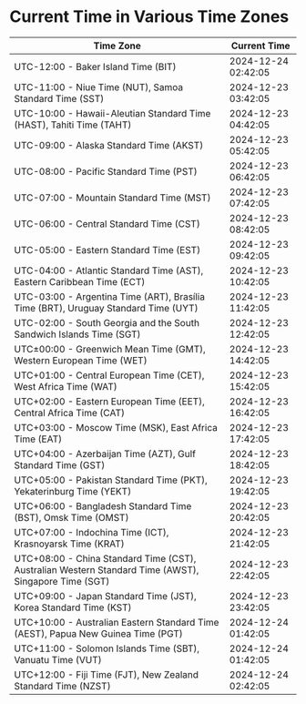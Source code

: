 # Current Time in Various Time Zones

| Time Zone | Current Time |
|-----------|--------------|
| UTC-12:00 - Baker Island Time (BIT) | 2024-12-24 02:42:05 |
| UTC-11:00 - Niue Time (NUT), Samoa Standard Time (SST) | 2024-12-23 03:42:05 |
| UTC-10:00 - Hawaii-Aleutian Standard Time (HAST), Tahiti Time (TAHT) | 2024-12-23 04:42:05 |
| UTC-09:00 - Alaska Standard Time (AKST) | 2024-12-23 05:42:05 |
| UTC-08:00 - Pacific Standard Time (PST) | 2024-12-23 06:42:05 |
| UTC-07:00 - Mountain Standard Time (MST) | 2024-12-23 07:42:05 |
| UTC-06:00 - Central Standard Time (CST) | 2024-12-23 08:42:05 |
| UTC-05:00 - Eastern Standard Time (EST) | 2024-12-23 09:42:05 |
| UTC-04:00 - Atlantic Standard Time (AST), Eastern Caribbean Time (ECT) | 2024-12-23 10:42:05 |
| UTC-03:00 - Argentina Time (ART), Brasília Time (BRT), Uruguay Standard Time (UYT) | 2024-12-23 11:42:05 |
| UTC-02:00 - South Georgia and the South Sandwich Islands Time (SGT) | 2024-12-23 12:42:05 |
| UTC±00:00 - Greenwich Mean Time (GMT), Western European Time (WET) | 2024-12-23 14:42:05 |
| UTC+01:00 - Central European Time (CET), West Africa Time (WAT) | 2024-12-23 15:42:05 |
| UTC+02:00 - Eastern European Time (EET), Central Africa Time (CAT) | 2024-12-23 16:42:05 |
| UTC+03:00 - Moscow Time (MSK), East Africa Time (EAT) | 2024-12-23 17:42:05 |
| UTC+04:00 - Azerbaijan Time (AZT), Gulf Standard Time (GST) | 2024-12-23 18:42:05 |
| UTC+05:00 - Pakistan Standard Time (PKT), Yekaterinburg Time (YEKT) | 2024-12-23 19:42:05 |
| UTC+06:00 - Bangladesh Standard Time (BST), Omsk Time (OMST) | 2024-12-23 20:42:05 |
| UTC+07:00 - Indochina Time (ICT), Krasnoyarsk Time (KRAT) | 2024-12-23 21:42:05 |
| UTC+08:00 - China Standard Time (CST), Australian Western Standard Time (AWST), Singapore Time (SGT) | 2024-12-23 22:42:05 |
| UTC+09:00 - Japan Standard Time (JST), Korea Standard Time (KST) | 2024-12-23 23:42:05 |
| UTC+10:00 - Australian Eastern Standard Time (AEST), Papua New Guinea Time (PGT) | 2024-12-24 01:42:05 |
| UTC+11:00 - Solomon Islands Time (SBT), Vanuatu Time (VUT) | 2024-12-24 01:42:05 |
| UTC+12:00 - Fiji Time (FJT), New Zealand Standard Time (NZST) | 2024-12-24 02:42:05 |
